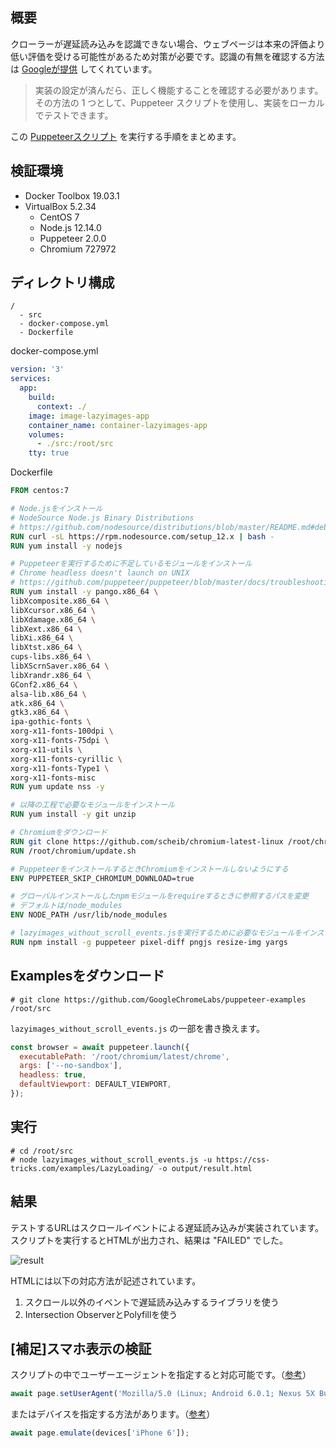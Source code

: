 ## 概要

クローラーが遅延読み込みを認識できない場合、ウェブページは本来の評価より低い評価を受ける可能性があるため対策が必要です。認識の有無を確認する方法は [Googleが提供](https://developers.google.com/search/docs/guides/lazy-loading?hl=ja) してくれています。

> 実装の設定が済んだら、正しく機能することを確認する必要があります。その方法の 1 つとして、Puppeteer スクリプトを使用し、実装をローカルでテストできます。 

この [Puppeteerスクリプト](https://github.com/GoogleChromeLabs/puppeteer-examples/blob/master/lazyimages_without_scroll_events.js) を実行する手順をまとめます。

## 検証環境

- Docker Toolbox 19.03.1
- VirtualBox 5.2.34
    - CentOS 7
    - Node.js 12.14.0
    - Puppeteer 2.0.0
    - Chromium 727972
    
## ディレクトリ構成

```plaintext
/
  - src
  - docker-compose.yml
  - Dockerfile
```

docker-compose.yml

```yaml
version: '3'
services:
  app:
    build:
      context: ./
    image: image-lazyimages-app
    container_name: container-lazyimages-app
    volumes:
      - ./src:/root/src
    tty: true
```

Dockerfile

```dockerfile
FROM centos:7

# Node.jsをインストール
# NodeSource Node.js Binary Distributions
# https://github.com/nodesource/distributions/blob/master/README.md#deb
RUN curl -sL https://rpm.nodesource.com/setup_12.x | bash -
RUN yum install -y nodejs

# Puppeteerを実行するために不足しているモジュールをインストール
# Chrome headless doesn't launch on UNIX
# https://github.com/puppeteer/puppeteer/blob/master/docs/troubleshooting.md#chrome-headless-doesnt-launch-on-unix
RUN yum install -y pango.x86_64 \
libXcomposite.x86_64 \
libXcursor.x86_64 \
libXdamage.x86_64 \
libXext.x86_64 \
libXi.x86_64 \
libXtst.x86_64 \
cups-libs.x86_64 \
libXScrnSaver.x86_64 \
libXrandr.x86_64 \
GConf2.x86_64 \
alsa-lib.x86_64 \
atk.x86_64 \
gtk3.x86_64 \
ipa-gothic-fonts \
xorg-x11-fonts-100dpi \
xorg-x11-fonts-75dpi \
xorg-x11-utils \
xorg-x11-fonts-cyrillic \
xorg-x11-fonts-Type1 \
xorg-x11-fonts-misc
RUN yum update nss -y

# 以降の工程で必要なモジュールをインストール
RUN yum install -y git unzip

# Chromiumをダウンロード
RUN git clone https://github.com/scheib/chromium-latest-linux /root/chromium
RUN /root/chromium/update.sh

# PuppeteerをインストールするときChromiumをインストールしないようにする
ENV PUPPETEER_SKIP_CHROMIUM_DOWNLOAD=true

# グローバルインストールしたnpmモジュールをrequireするときに参照するパスを変更
# デフォルトは/node_modules
ENV NODE_PATH /usr/lib/node_modules

# lazyimages_without_scroll_events.jsを実行するために必要なモジュールをインストール
RUN npm install -g puppeteer pixel-diff pngjs resize-img yargs
```

## Examplesをダウンロード

```shell
# git clone https://github.com/GoogleChromeLabs/puppeteer-examples /root/src
```

`lazyimages_without_scroll_events.js` の一部を書き換えます。

```js
const browser = await puppeteer.launch({
  executablePath: '/root/chromium/latest/chrome',
  args: ['--no-sandbox'],
  headless: true,
  defaultViewport: DEFAULT_VIEWPORT,
});
```

## 実行

```shell
# cd /root/src
# node lazyimages_without_scroll_events.js -u https://css-tricks.com/examples/LazyLoading/ -o output/result.html
```

## 結果

テストするURLはスクロールイベントによる遅延読み込みが実装されています。スクリプトを実行するとHTMLが出力され、結果は "FAILED" でした。

![result](/images/articles/8/result_tiny.png)

HTMLには以下の対応方法が記述されています。

1. スクロール以外のイベントで遅延読み込みするライブラリを使う
2. Intersection ObserverとPolyfillを使う

## [補足]スマホ表示の検証

スクリプトの中でユーザーエージェントを指定すると対応可能です。（[参考](https://qiita.com/paranishian/items/22aef0ee333b6ff971eb)）

```js
await page.setUserAgent('Mozilla/5.0 (Linux; Android 6.0.1; Nexus 5X Build/MMB29P) AppleWebKit/537.36 (KHTML, like Gecko) Chrome/41.0.2272.96 Mobile Safari/537.36 (compatible; Googlebot/2.1; +http://www.google.com/bot.html)')
```

またはデバイスを指定する方法があります。（[参考](https://masalib.hatenablog.com/entry/2017/09/12/212014)）

```js
await page.emulate(devices['iPhone 6']);
```
